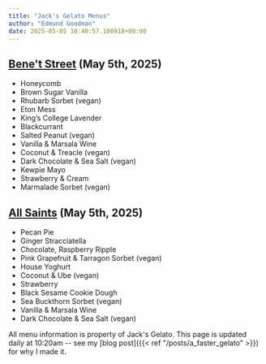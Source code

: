 ```yaml
---
title: "Jack's Gelato Menus"
author: "Edmund Goodman"
date: 2025-05-05 10:40:57.100918+00:00
---
```


## [Bene't Street](https://www.jacksgelato.com/bene-t-street-menu) (May 5th, 2025)

- Honeycomb
- Brown Sugar Vanilla
- Rhubarb Sorbet (vegan)
- Eton Mess
- King’s College Lavender
- Blackcurrant
- Salted Peanut (vegan)
- Vanilla & Marsala Wine
- Coconut & Treacle (vegan)
- Dark Chocolate & Sea Salt (vegan)
- Kewpie Mayo
- Strawberry & Cream
- Marmalade Sorbet (vegan)


## [All Saints](https://www.jacksgelato.com/all-saints-menu) (May 5th, 2025)

- Pecan Pie
- Ginger Stracciatella
- Chocolate, Raspberry Ripple
- Pink Grapefruit & Tarragon Sorbet (vegan)
- House Yoghurt
- Coconut & Ube (vegan)
- Strawberry
- Black Sesame Cookie Dough
- Sea Buckthorn Sorbet (vegan)
- Vanilla & Marsala Wine
- Dark Chocolate & Sea Salt (vegan)

All menu information is property of Jack's Gelato. This page is
updated daily at 10:20am -- see my
[blog post]({{< ref "/posts/a_faster_gelato" >}}) for why I made it.

